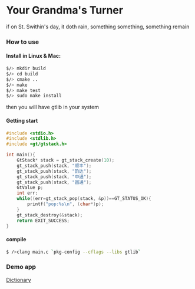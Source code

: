 # Your Grandma's Turner
if on St. Swithin's day, it doth rain, something something, something remain


### How to use
#### Install in Linux & Mac:
```bash
$/> mkdir build
$/> cd build
$/> cmake ..
$/> make
$/> make test
$/> sudo make install
```
then you will have gtlib in your system
#### Getting start
```c
#include <stdio.h>
#include <stdlib.h>
#include <gt/gtstack.h>

int main(){
    GtStack* stack = gt_stack_create(10);
    gt_stack_push(stack, "顺丰");
    gt_stack_push(stack, "韵达");
    gt_stack_push(stack, "申通");
    gt_stack_push(stack, "圆通");
    GtValue p;
    int err;
    while((err=gt_stack_pop(stack, &p))==GT_STATUS_OK){
        printf("pop:%s\n", (char*)p);
    }
    gt_stack_destroy(&stack);
    return EXIT_SUCCESS;
}
```
#### compile
```bash
$ />clang main.c `pkg-config --cflags --libs gtlib`
```


### Demo app
[Dictionary](demos/trieapp/)
